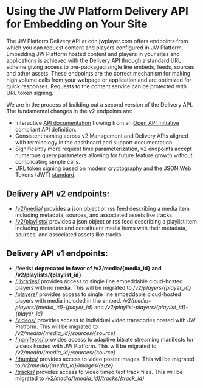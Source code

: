 # Using the JW Platform Delivery API for Embedding on Your Site

The JW Platform Delivery API at cdn.jwplayer.com offers endpoints from which you can request content and players configured in JW Platform. Embedding JW Platform hosted content and players in your sites and applications is achieved with the Delivery API through a standard URL scheme giving access to pre-packaged single line embeds, feeds, sources and other assets. These endpoints are the correct mechanism for making high volume calls from your webpage or application and are optimized for quick responses. Requests to the content service can be protected with URL token signing.

We are in the process of building out a second version of the Delivery API. The fundamental changes in the v2 endpoints are:

* Interactive [API documentation](https://app.swaggerhub.com/api/jwplayer/Delivery-API/v2.0) flowing from an [Open API Initiative](https://www.openapis.org/) compliant API definition.
* Consistent naming across v2 Management and Delivery APIs aligned with terminology in the dashboard and support documentation.
* Significantly more request time parameterization, v2 endpoints accept numerous query parameters allowing for future feature growth without complicating simple calls.
* URL token signing based on modern cryptography and the JSON Web Tokens (JWT) [standard](https://tools.ietf.org/html/rfc7519).


## Delivery API v2 endpoints:

* [/v2/media/](https://developer.jwplayer.com/jw-platform/docs/delivery-api-reference/#/media) provides a json object or rss feed describing a media item including metadata, sources, and associated assets like tracks.
* [/v2/playlists/](https://developer.jwplayer.com/jw-platform/docs/delivery-api-reference/#/playlists) provides a json object or rss feed describing a playlist item including metadata and constituent media items with their metadata, sources, and associated assets like tracks.


## Delivery API v1 endpoints:

* /feeds/ **deprecated in favor of /v2/media/{media_id} and /v2/playlists/{playlist_id}**
* [/libraries/](https://developer.jwplayer.com/jw-platform/docs/delivery-api-reference/#!/players/get_libraries_player_id_js) provides access to single line embeddable cloud-hosted players with no media. This will be migrated to */v2/players/{player_id}*
* [/players/](https://developer.jwplayer.com/jw-platform/docs/delivery-api-reference/#!/video_files/get_videos_media_id_template_id_media_extension) provides access to single line embeddable cloud-hosted players with media included in the embed. */v2/media-players/{media_id}-{player_id}* and */v2/playlist-players/{playlist_id}-{player_id}*
* [/videos/](https://developer.jwplayer.com/jw-platform/docs/delivery-api-reference/#!/video_files/get_videos_media_id_template_id_media_extension) provides access to individual video transcodes hosted with JW Platform. This will be migrated to */v2/media/{media_id}/sources/{source}*
* [/manifests/](https://developer.jwplayer.com/jw-platform/docs/delivery-api-reference/#!/players/get_libraries_player_id_js) provides access to adaptive bitrate streaming manifests for videos hosted with JW Platform. This will be migrated to */v2/media/{media_id}/sources/{source}*
* [/thumbs/](https://developer.jwplayer.com/jw-platform/docs/delivery-api-reference/#!/poster_images/get_thumbs_media_id_thumb_width_jpg) provides access to video poster images. This will be migrated to */v2/media/{media_id}/images/{size}*
* [/tracks/](https://developer.jwplayer.com/jw-platform/docs/delivery-api-reference/#!/players/get_libraries_player_id_js) provides access to video timed text track files. This will be migrated to */v2/media/{media_id}/tracks/{track_id}*
